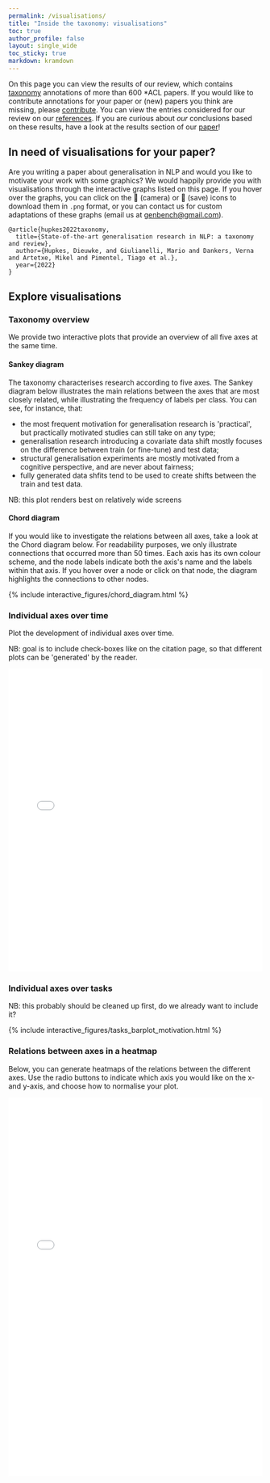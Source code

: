 ```yaml
---
permalink: /visualisations/
title: "Inside the taxonomy: visualisations"
toc: true
author_profile: false
layout: single_wide
toc_sticky: true
markdown: kramdown
---
```


<!-- Load plotly.js into the DOM -->
<script src='https://cdn.plot.ly/plotly-2.11.1.min.js'></script>
<script type="text/javascript">window.PlotlyConfig = {MathJaxConfig: 'local'};</script>


On this page you can view the results of our review, which contains [taxonomy](/taxonomy) annotations of more than 600 *ACL papers.
If you would like to contribute annotations for your paper or (new) papers you think are missing, please [contribute](/contribute).
You can view the entries considered for our review on our [references](page).
If you are curious about *our* conclusions based on these results, have a look at the results section of our [paper](paper)!

## In need of visualisations for your paper?
Are you writing a paper about generalisation in NLP and would you like to motivate your work with some graphics?
We would happily provide you with visualisations through the interactive graphs listed on this page.
If you hover over the graphs, you can click on the 📸 (camera) or 💾 (save) icons to download them in `.png` format, or you can contact us for custom adaptations of these graphs (email us at [genbench@gmail.com](genbench@mgail.com)).

```
@article{hupkes2022taxonomy,
  title={State-of-the-art generalisation research in NLP: a taxonomy and review},
  author={Hupkes, Dieuwke, and Giulianelli, Mario and Dankers, Verna and Artetxe, Mikel and Pimentel, Tiago et al.},
  year={2022}
}
```

## Explore visualisations

###  Taxonomy overview

We provide two interactive plots that provide an overview of all five axes at the same time.

#### Sankey diagram
The taxonomy characterises research according to five axes. The Sankey diagram below illustrates the main relations between the axes that are most closely related, while illustrating the frequency of labels per class.
You can see, for instance, that:
- the most frequent motivation for generalisation research is 'practical', but practically motivated studies can still take on any type;
- generalisation research introducing a covariate data shift mostly focuses on the difference between train (or fine-tune) and test data;
- structural generalisation experiments are mostly motivated from a cognitive perspective, and are never about fairness;
- fully generated data shfits tend to be used to create shifts between the train and test data.

NB: this plot renders best on relatively wide screens


<script type="module">
import sankeyData from '../plot_data/sankey.json' assert {type: "json" };


Plotly.newPlot('sankey', sankeyData.data, sankeyData.layout, sankeyData.config, );
</script>

<div id='sankey'><!-- Plotly chart will be drawn inside this DIV --></div>

#### Chord diagram

If you would like to investigate the relations between all axes, take a look at the Chord diagram below. For readability purposes, we only illustrate connections that occurred more than 50 times.
Each axis has its own colour scheme, and the node labels indicate both the axis's name and the labels within that axis.
If you hover over a node or click on that node, the diagram highlights the connections to other nodes.

{% include interactive_figures/chord_diagram.html %}

### Individual axes over time

Plot the development of individual axes over time.

NB: goal is to include check-boxes like on the citation page, so that different plots can be 'generated' by the reader.

<div>
  <iframe id="barplot_time_outer" style="height:600px;width:100%;border:none" scrolling=no frameborder="0" src="/visualisations/barplot_time.html"></iframe>
</div>


### Individual axes over tasks

NB: this probably should be cleaned up first, do we already want to include it?

{% include interactive_figures/tasks_barplot_motivation.html %}

### Relations between axes in a heatmap

Below, you can generate heatmaps of the relations between the different axes.
Use the radio buttons to indicate which axis you would like on the x- and y-axis, and choose how to normalise your plot.

<div>
  <iframe id="heatmap_outer" style="height:750px;width:100%;border:none" scrolling=no frameborder="0" src="/visualisations/heatmap.html"></iframe>
</div>
